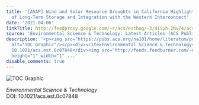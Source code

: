 ```yaml
---
title: '[ASAP] Wind and Solar Resource Droughts in California Highlight the Benefits
  of Long-Term Storage and Integration with the Western Interconnect'
date: '2021-04-06'
linkTitle: http://feedproxy.google.com/~r/acs/esthag/~3/4iSyh-2Nv74/acs.est.0c07848
source: 'Environmental Science & Technology: Latest Articles (ACS Publications)'
description: '<p><img src="https://pubs.acs.org/na101/home/literatum/publisher/achs/journals/content/esthag/0/esthag.ahead-of-print/acs.est.0c07848/20210406/images/medium/es0c07848_0006.gif"
  alt="TOC Graphic"/></p><div><cite>Environmental Science & Technology</cite></div><div>DOI:
  10.1021/acs.est.0c07848</div><img src="http://feeds.feedburner.com/~r/acs/esthag/~4/4iSyh-2Nv74"
  height="1" width="1" ...'
disable_comments: true
---
```

<p><img src="https://pubs.acs.org/na101/home/literatum/publisher/achs/journals/content/esthag/0/esthag.ahead-of-print/acs.est.0c07848/20210406/images/medium/es0c07848_0006.gif" alt="TOC Graphic"/></p><div><cite>Environmental Science & Technology</cite></div><div>DOI: 10.1021/acs.est.0c07848</div><img src="http://feeds.feedburner.com/~r/acs/esthag/~4/4iSyh-2Nv74" height="1" width="1" ...